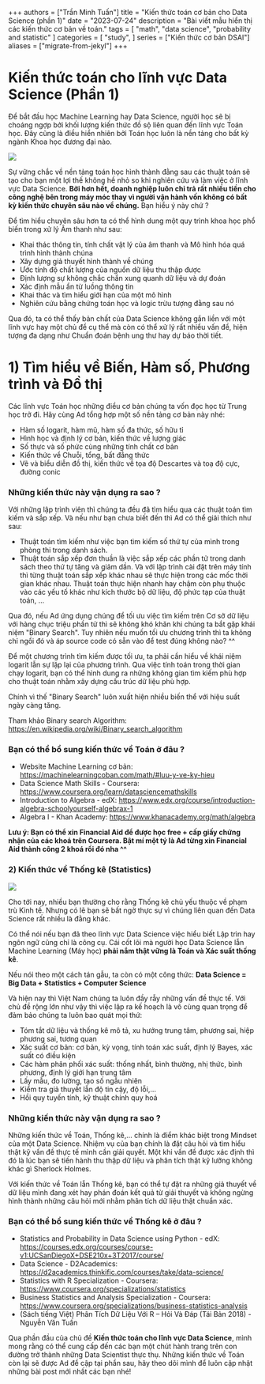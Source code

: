 +++
authors = ["Trần Minh Tuấn"]
title = "Kiến thức toán cơ bản cho Data Science (phần 1)"
date = "2023-07-24"
description = "Bài viết mẫu hiển thị các kiến thức cơ bản về toán."
tags = [
    "math",
    "data science",
    "probability and statistic"
]
categories = [
    "study",
]
series = ["Kiến thức cơ bản DSAI"]
aliases = ["migrate-from-jekyl"]
+++


# Kiến thức toán cho lĩnh vực Data Science (Phần 1)

Để bắt đầu học Machine Learning hay Data Science, người học sẽ bị choáng ngợp bởi khối lượng kiến thức đồ sộ liên quan đến lĩnh vực Toán học. Đây cũng là điều hiển nhiên bởi Toán học luôn là nền tảng cho bất kỳ ngành Khoa học đương đại nào.

![](https://cdn-images-1.medium.com/max/1200/1*LzmSYF2pn5ZaBdUZxSM-JA.jpeg)

Sự vững chắc về nền tảng toán học hình thành đằng sau các thuật toán sẽ tạo cho bạn một lợi thế không hề nhỏ so khi nghiên cứu và làm việc ở lĩnh vực Data Science. **Bởi hơn hết, doanh nghiệp luôn chỉ trả rất nhiều tiền cho công nghệ bên trong máy móc thay vì người vận hành vốn không có bất kỳ kiến thức chuyên sâu nào về chúng.** Bạn hiểu ý này chứ  ?

Để tìm hiểu chuyên sâu hơn ta có thể hình dung một quy trình khoa học phổ biến trong xử lý Âm thanh như sau:
  - Khai thác thông tin, tính chất vật lý của âm thanh và Mô hình hóa quá trình hình thành chúna
  - Xây dựng giả thuyết hình thành về chúng
  - Ước tính độ chất lượng của nguồn dữ liệu thu thập được
  - Định lượng sự không chắc chắn xung quanh dữ liệu và dự đoán
  - Xác định mẫu ẩn từ luồng thông tin
  - Khai thác và tìm hiểu giới hạn của một mô hình
  - Nghiên cứu bằng chứng toán học và logic trừu tượng đằng sau nó

Qua đó, ta có thể thấy bản chất của Data Science không gắn liền với một lĩnh vực hay một chủ đề cụ thể mà còn có thể xử lý rất nhiều vấn đề, hiện tượng đa dạng như Chuẩn đoán bệnh ung thư hay dự báo thời tiết.

# 1) Tìm hiểu về Biến, Hàm số, Phương trình và Đồ thị

Các lĩnh vực Toán học những điều cơ bản chúng ta vốn đọc học từ Trung học trở đi. Hãy cùng Ad tổng hợp một số nền tảng cơ bản này nhé:
- Hàm số logarit, hàm mũ, hàm số đa thức, số hữu tỉ
- Hình học và định lý cơ bản, kiến thức về lượng giác
- Số thực và số phức cùng những tính chất cơ bản
- Kiến thức về Chuỗi, tổng, bất đẳng thức
- Vẽ và biểu diễn đồ thị, kiến thức về tọa độ Descartes và toạ độ cực, đường conic

### Những kiến thức này vận dụng ra sao ?

Với những lập trình viên thì chúng ta đều đã tìm hiểu qua các thuật toán tìm kiếm và sắp xếp. Và nếu như bạn chưa biết đến thì Ad có thể giải thích như sau:
- Thuật toán tìm kiếm như việc bạn tìm kiếm số thứ tự của mình trong phòng thi trong danh sách. 
- Thuật toán sắp xếp đơn thuần là việc sắp xếp các phần tử trong danh sách theo thứ tự tăng và giảm dần. Và với lập trình cài đặt trên máy tính thì từng thuật toán sắp xếp khác nhau sẽ thực hiện trong các mốc thời gian khác nhau. Thuật toán thực hiện nhanh hay chậm còn phụ thuộc vào các yếu tố khác như kích thước bộ dữ liệu, độ phức tạp của thuật toán, ...

Qua đó, nếu Ad ứng dụng chúng để tối ưu việc tìm kiếm trên Cơ sở dữ liệu với hàng chục triệu phần tử thì sẽ không khó khăn khi chúng ta bắt gặp khái niệm "Binary Search". Tuy nhiên nếu muốn tối ưu chương trình thì ta không chỉ ngồi đó và áp source code có sẵn vào để test đúng không nào? ^^

Để một chương trình tìm kiếm được tối ưu, ta phải cần hiểu về khái niệm logarit lẫn sự lặp lại của phương trình. Qua việc tính toán trong thời gian chạy logarit, bạn có thể hình dung ra những không gian tìm kiếm phù hợp cho thuật toán nhằm xây dựng cấu trúc dữ liệu phù hợp.

Chính vì thế "Binary Search" luôn xuất hiện nhiều biến thể với hiệu suất ngày càng tăng.

Tham khảo Binary search Algorithm: https://en.wikipedia.org/wiki/Binary_search_algorithm

### Bạn có thể bổ sung kiến thức về Toán ở đâu ?

- Website Machine Learning cơ bản: https://machinelearningcoban.com/math/#luu-y-ve-ky-hieu
- Data Science Math Skills - Coursera: https://www.coursera.org/learn/datasciencemathskills
- Introduction to Algebra - edX: https://www.edx.org/course/introduction-algebra-schoolyourself-algebrax-1
- Algebra I - Khan Academy: https://www.khanacademy.org/math/algebra

**Lưu ý: Bạn có thể xin Financial Aid để được học free + cấp giấy chứng nhận của các khoá trên Coursera. Bật mí một tý là Ad từng xin Financial Aid thành công 2 khoá rồi đó nha ^^** 

### 2) Kiến thức về Thống kê (Statistics)

![](https://www.joshuanhook.com/wp-content/uploads/2017/06/statistics-denial-statistics-debacles-Malfeasance.jpg)

Cho tới nay, nhiều bạn thường cho rằng Thống kê chủ yếu thuộc về phạm trù Kinh tế. Nhưng có lẽ bạn sẽ bất ngờ thực sự vì chúng liên quan đến Data Science rất nhiều là đằng khác. 

Có thể nói nếu bạn đã theo lĩnh vực Data Science việc hiểu biết Lập trìn hay ngôn ngữ cũng chỉ là công cụ. Cái cốt lõi mà người học Data Science lẫn Machine Learning (Máy học) **phải nắm thật vững là Toán và Xác suất thống kê**.

Nếu nói theo một cách tán gẫu, ta còn có một công thức: 
**Data Science = Big Data + Statistics + Computer Science**

Và hiện nay thì Việt Nam chúng ta luôn đầy rẫy những vấn đề thực tế. Với chủ đề rộng lớn như vậy thì việc lập ra kế hoạch là vô cùng quan trọng để đảm bảo chúng ta luôn bao quát mọi thứ:
- Tóm tắt dữ liệu và thống kê mô tả, xu hướng trung tâm, phương sai, hiệp phương sai, tương quan
- Xác suất cơ bản: cơ bản, kỳ vọng, tính toán xác suất, định lý Bayes, xác suất có điều kiện
- Các hàm phân phối xác suất: thống nhất, bình thường, nhị thức, bình phương, định lý giới hạn trung tâm
- Lấy mẫu, đo lường, tạo số ngẫu nhiên
- Kiểm tra giả thuyết lẫn độ tin cậy, độ lỗi,...
- Hồi quy tuyến tính, kỹ thuật chính quy hoá

### Những kiến thức này vận dụng ra sao ?

Những kiến thức về Toán, Thống kê,... chính là điểm khác biệt trong Mindset của một Data Science. Nhiệm vụ của bạn chính là đặt câu hỏi và tìm hiểu thật kỹ vấn đề thực tế mình cần giải quyết. Một khi vấn đề được xác định thì đó là lúc bạn sẽ tiến hành thu thập dữ liệu và phân tích thật kỹ lưỡng không khác gì Sherlock Holmes.

Với kiến thức về Toán lẫn Thống kê, bạn có thể tự đặt ra những giả thuyết về dữ liệu mình đang xét hay phán đoán kết quả từ giải thuyết và không ngừng hình thành những câu hỏi mới nhằm phân tích dữ liệu thật chuẩn xác.

### Bạn có thể bổ sung kiến thức về Thống kê ở đâu ?

- Statistics and Probability in Data Science using Python - edX: https://courses.edx.org/courses/course-v1:UCSanDiegoX+DSE210x+3T2017/course/
- Data Science - D2Academics: https://d2academics.thinkific.com/courses/take/data-science/
- Statistics with R Specialization - Coursera: https://www.coursera.org/specializations/statistics
- Business Statistics and Analysis Specialization - Coursera: https://www.coursera.org/specializations/business-statistics-analysis
- (Sách tiếng Việt) Phân Tích Dữ Liệu Với R – Hỏi Và Đáp (Tái Bản 2018) - Nguyễn Văn Tuấn

Qua phần đầu của chủ đề **Kiến thức toán cho lĩnh vực Data Science**, mình mong rằng có thể cung cấp đến các bạn một chút hành trang trên con đường trở thành những Data Scientist thực thụ. Những kiến thức về Toán còn lại sẽ được Ad đề cập tại phần sau, hãy theo dõi mình để luôn cập nhật những bài post mới nhất các bạn nhé!


